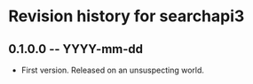 # Revision history for searchapi3

## 0.1.0.0 -- YYYY-mm-dd

* First version. Released on an unsuspecting world.
